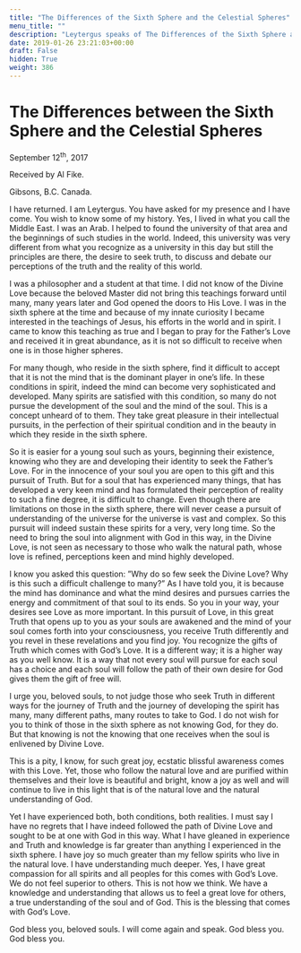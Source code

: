 ```yaml
---
title: "The Differences of the Sixth Sphere and the Celestial Spheres"
menu_title: ""
description: "Leytergus speaks of The Differences of the Sixth Sphere and the Celestial Spheres"
date: 2019-01-26 23:21:03+00:00
draft: False
hidden: True
weight: 386
---
```

# The Differences between the Sixth Sphere and the Celestial Spheres 

September 12<sup>th</sup>, 2017

Received by Al Fike.

Gibsons, B.C. Canada. 

I have returned. I am Leytergus. You have asked for my presence and I have come. You wish to know some of my history. Yes, I lived in what you call the Middle East. I was an Arab. I helped to found the university of that area and the beginnings of such studies in the world. Indeed, this university was very different from what you recognize as a university in this day but still the principles are there, the desire to seek truth, to discuss and debate our perceptions of the truth and the reality of this world.

I was a philosopher and a student at that time. I did not know of the Divine Love because the beloved Master did not bring this teachings forward until many, many years later and God opened the doors to His Love. I was in the sixth sphere at the time and because of my innate curiosity I became interested in the teachings of Jesus, his efforts in the world and in spirit. I came to know this teaching as true and I began to pray for the Father’s Love and received it in great abundance, as it is not so difficult to receive when one is in those higher spheres. 

For many though, who reside in the sixth sphere, find it difficult to accept that it is not the mind that is the dominant player in one’s life. In these conditions in spirit, indeed the mind can become very sophisticated and developed. Many spirits are satisfied with this condition, so many do not pursue the development of the soul and the mind of the soul. This is a concept unheard of to them. They take great pleasure in their intellectual pursuits, in the perfection of their spiritual condition and in the beauty in which they reside in the sixth sphere. 

So it is easier for a young soul such as yours, beginning their existence, knowing who they are and developing their identity to seek the Father’s Love. For in the innocence of your soul you are open to this gift and this pursuit of Truth. But for a soul that has experienced many things, that has developed a very keen mind and has formulated their perception of reality to such a fine degree, it is difficult to change. Even though there are limitations on those in the sixth sphere, there will never cease a pursuit of understanding of the universe for the universe is vast and complex. So this pursuit will indeed sustain these spirits for a very, very long time. So the need to bring the soul into alignment with God in this way, in the Divine Love, is not seen as necessary to those who walk the natural path, whose love is refined, perceptions keen and mind highly developed.

I know you asked this question: ”Why do so few seek the Divine Love? Why is this such a difficult challenge to many?” As I have told you, it is because the mind has dominance and what the mind desires and pursues carries the energy and commitment of that soul to its ends. So you in your way, your desires see Love as more important. In this pursuit of Love, in this great Truth that opens up to you as your souls are awakened and the mind of your soul comes forth into your consciousness, you receive Truth differently and you revel in these revelations and you find joy. You recognize the gifts of Truth which comes with God’s Love. It is a different way; it is a higher way as you well know. It is a way that not every soul will pursue for each soul has a choice and each soul will follow the path of their own desire for God gives them the gift of free will.

I urge you, beloved souls, to not judge those who seek Truth in different ways for the journey of Truth and the journey of developing the spirit has many, many different paths, many routes to take to God. I do not wish for you to think of those in the sixth sphere as not knowing God, for they do. But that knowing is not the knowing that one receives when the soul is enlivened by Divine Love. 

This is a pity, I know, for such great joy, ecstatic blissful awareness comes with this Love. Yet, those who follow the natural love and are purified within themselves and their love is beautiful and bright, know a joy as well and will continue to live in this light that is of the natural love and the natural understanding of God. 

Yet I have experienced both, both conditions, both realities. I must say I have no regrets that I have indeed followed the path of Divine Love and sought to be at one with God in this way. What I have gleaned in experience and Truth and knowledge is far greater than anything I experienced in the sixth sphere. I have joy so much greater than my fellow spirits who live in the natural love. I have understanding much deeper. Yes, I have great compassion for all spirits and all peoples for this comes with God’s Love. We do not feel superior to others. This is not how we think. We have a knowledge and understanding that allows us to feel a great love for others, a true understanding of the soul and of God. This is the blessing that comes with God’s Love.

God bless you, beloved souls. I will come again and speak. God bless you. God bless you.
